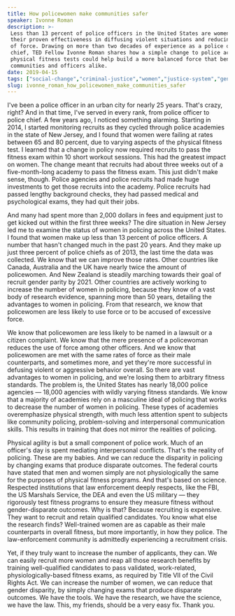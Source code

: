 ```yaml
---
title: How policewomen make communities safer
speaker: Ivonne Roman
description: >-
 Less than 13 percent of police officers in the United States are women -- despite
 their proven effectiveness in diffusing violent situations and reducing the use
 of force. Drawing on more than two decades of experience as a police officer and
 chief, TED Fellow Ivonne Roman shares how a simple change to police academy
 physical fitness tests could help build a more balanced force that benefits
 communities and officers alike.
date: 2019-04-15
tags: ["social-change","criminal-justice","women","justice-system","gender-equality","work","feminism","united-states","diversity","ted-fellows"]
slug: ivonne_roman_how_policewomen_make_communities_safer
---
```


I've been a police officer in an urban city for nearly 25 years. That's crazy, right? And
in that time, I've served in every rank, from police officer to police chief. A few years
ago, I noticed something alarming. Starting in 2014, I started monitoring recruits as they
cycled through police academies in the state of New Jersey, and I found that women were
failing at rates between 65 and 80 percent, due to varying aspects of the physical fitness
test. I learned that a change in policy now required recruits to pass the fitness exam
within 10 short workout sessions. This had the greatest impact on women. The change meant
that recruits had about three weeks out of a five-month-long academy to pass the fitness
exam. This just didn't make sense, though. Police agencies and police recruits had made
huge investments to get those recruits into the academy. Police recruits had passed
lengthy background checks, they had passed medical and psychological exams, they had quit
their jobs.

And many had spent more than 2,000 dollars in fees and equipment just to get kicked out
within the first three weeks? The dire situation in New Jersey led me to examine the status
of women in policing across the United States. I found that women make up less than 13
percent of police officers. A number that hasn't changed much in the past 20 years. And
they make up just three percent of police chiefs as of 2013, the last time the data was
collected. We know that we can improve those rates. Other countries like Canada, Australia
and the UK have nearly twice the amount of policewomen. And New Zealand is steadily
marching towards their goal of recruit gender parity by 2021. Other countries are actively
working to increase the number of women in policing, because they know of a vast body of
research evidence, spanning more than 50 years, detailing the advantages to women in
policing. From that research, we know that policewomen are less likely to use force or to
be accused of excessive force.

We know that policewomen are less likely to be named in a lawsuit or a citizen complaint.
We know that the mere presence of a policewoman reduces the use of force among other
officers. And we know that policewomen are met with the same rates of force as their male
counterparts, and sometimes more, and yet they're more successful in defusing violent or
aggressive behavior overall. So there are vast advantages to women in policing, and we're
losing them to arbitrary fitness standards. The problem is, the United States has nearly
18,000 police agencies — 18,000 agencies with wildly varying fitness standards. We know
that a majority of academies rely on a masculine ideal of policing that works to decrease
the number of women in policing. These types of academies overemphasize physical strength,
with much less attention spent to subjects like community policing, problem-solving and
interpersonal communication skills. This results in training that does not mirror the
realities of policing.

Physical agility is but a small component of police work. Much of an officer's day is
spent mediating interpersonal conflicts. That's the reality of policing. These are my
babies. And we can reduce the disparity in policing by changing exams that produce
disparate outcomes. The federal courts have stated that men and women simply are not
physiologically the same for the purposes of physical fitness programs. And that's based
on science. Respected institutions that law enforcement deeply respects, like the FBI, the
US Marshals Service, the DEA and even the US military — they rigorously test fitness
programs to ensure they measure fitness without gender-disparate outcomes. Why is that?
Because recruiting is expensive. They want to recruit and retain qualified candidates. You
know what else the research finds? Well-trained women are as capable as their male
counterparts in overall fitness, but more importantly, in how they police. The
law-enforcement community is admittedly experiencing a recruitment crisis.

Yet, if they truly want to increase the number of applicants, they can. We can easily
recruit more women and reap all those research benefits by training well-qualified
candidates to pass validated, work-related, physiologically-based fitness exams, as
required by Title VII of the Civil Rights Act. We can increase the number of women, we can
reduce that gender disparity, by simply changing exams that produce disparate outcomes. We
have the tools. We have the research, we have the science, we have the law. This, my
friends, should be a very easy fix. Thank you.

<!--
ad_duration=3.33
comment_count=27
event="TED2019"
external_start_time=0
has_talk_citation=1
intro_duration=11.82
is_subtitle_required="False"
is_talk_featured="True"
language="en"
language_swap="False"
native_language="en"
number_of_related_talks=6
number_of_speakers=1
number_of_subtitled_videos=27
number_of_tags=10
number_of_talk_download_languages=28
number_of_talk_more_resources=0
number_of_talk_recommendations=1
number_of_talks_take_actions=1
post_ad_duration=0.83
published_timestamp="2019-07-30 14:51:16"
recording_date="2019-04-15"
speaker_description="Police captain"
speaker_is_published=1
speaker_name="Ivonne Roman"
talk_more_resources=[]
talk_name="How policewomen make communities safer"
talk_recommendations_blurb="More resources curated by Ivonne Roman"
talks_tags=["social-change","criminal-justice","women","justice-system","gender-equality","work","feminism","united-states","diversity","ted-fellows"]
url_audio="https://download.ted.com/talks/IvonneRoman_2019U.mp3?apikey=acme-roadrunner"
url_photo_speaker="https://pe.tedcdn.com/images/ted/50b997222acea82f539e67b5557e6b22058481f6_254x191.jpg"
url_photo_talk="https://s3.amazonaws.com/talkstar-photos/uploads/d9416e23-f906-4e5a-ba40-dc3f82d42d9f/IvonneRoman_2019U-embed.jpg"
url_webpage="https://www.ted.com/talks/ivonne_roman_how_policewomen_make_communities_safer"
video_type_name="TED Stage Talk"
-->